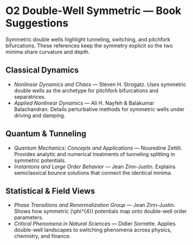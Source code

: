 # O2 Double-Well Symmetric — Book Suggestions

Symmetric double wells highlight tunneling, switching, and pitchfork bifurcations. These references keep the symmetry explicit so the two minima share curvature and depth.

## Classical Dynamics
- *Nonlinear Dynamics and Chaos* — Steven H. Strogatz. Uses symmetric double wells as the archetype for pitchfork bifurcations and separatrices.
- *Applied Nonlinear Dynamics* — Ali H. Nayfeh & Balakumar Balachandran. Details perturbative methods for symmetric wells under driving and damping.

## Quantum & Tunneling
- *Quantum Mechanics: Concepts and Applications* — Nouredine Zettili. Provides analytic and numerical treatments of tunneling splitting in symmetric potentials.
- *Instantons and Large Order Behavior* — Jean Zinn-Justin. Explains semiclassical bounce solutions that connect the identical minima.

## Statistical & Field Views
- *Phase Transitions and Renormalization Group* — Jean Zinn-Justin. Shows how symmetric \(\phi^{4}\) potentials map onto double-well order parameters.
- *Critical Phenomena in Natural Sciences* — Didier Sornette. Applies double-well landscapes to switching phenomena across physics, chemistry, and finance.
